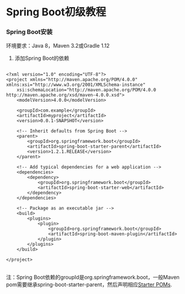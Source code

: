 Spring Boot初级教程
=======================

### Spring Boot安装
环境要求：Java 8，Maven 3.2或Gradle 1.12
1. 添加Spring Boot的依赖
<pre>
<code>
&lt;?xml version="1.0" encoding="UTF-8"?&gt;
&lt;project xmlns="http://maven.apache.org/POM/4.0.0" xmlns:xsi="http://www.w3.org/2001/XMLSchema-instance"
    xsi:schemaLocation="http://maven.apache.org/POM/4.0.0 http://maven.apache.org/xsd/maven-4.0.0.xsd"&gt;
    &lt;modelVersion&gt;4.0.0&lt;/modelVersion&gt;

    &lt;groupId&gt;com.example&lt;/groupId&gt;
    &lt;artifactId&gt;myproject&lt;/artifactId&gt;
    &lt;version&gt;0.0.1-SNAPSHOT&lt;/version&gt;

    &lt;!-- Inherit defaults from Spring Boot --&gt;
    &lt;parent&gt;
        &lt;groupId&gt;org.springframework.boot&lt;/groupId&gt;
        &lt;artifactId&gt;spring-boot-starter-parent&lt;/artifactId&gt;
        &lt;version&gt;1.2.1.RELEASE&lt;/version&gt;
    &lt;/parent&gt;

    &lt;!-- Add typical dependencies for a web application --&gt;
    &lt;dependencies&gt;
        &lt;dependency&gt;
            &lt;groupId&gt;org.springframework.boot&lt;/groupId&gt;
            &lt;artifactId&gt;spring-boot-starter-web&lt;/artifactId&gt;
        &lt;/dependency&gt;
    &lt;/dependencies&gt;

    &lt;!-- Package as an executable jar --&gt;
    &lt;build&gt;
        &lt;plugins&gt;
            &lt;plugin&gt;
                &lt;groupId&gt;org.springframework.boot&lt;/groupId&gt;
                &lt;artifactId&gt;spring-boot-maven-plugin&lt;/artifactId&gt;
            &lt;/plugin&gt;
        &lt;/plugins&gt;
    &lt;/build&gt;

&lt;/project&gt;
</code>
</pre>
注：Spring Boot依赖的groupId是org.springframework.boot，一般Maven pom需要继承spring-boot-starter-parent，然后声明相应[Starter POMs](http://docs.spring.io/spring-boot/docs/current/reference/htmlsingle/#using-boot-starter-poms).





